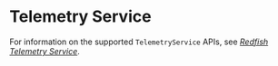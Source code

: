 # Telemetry Service

For information on the supported `TelemetryService` APIs, see *[Redfish Telemetry Service](https://github.com/ODIM-Project/ODIM/blob/development/docs/README.md#redfish-telemetry-service)*.